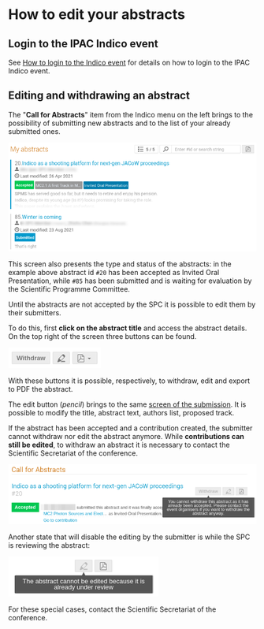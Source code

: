 # How to edit your abstracts

## Login to the IPAC Indico event

See [How to login to the Indico event](JACoWlogin.md) for details on how to login to the IPAC Indico event.

## Editing and withdrawing an abstract

The "**Call for Abstracts**" item from the Indico menu on the left brings to the possibility of submitting new abstracts and to the list of your already submitted ones.

![](img/myabstracts.png)

This screen also presents the type and status of the abstracts: in the example above abstract id `#20` has been accepted as Invited Oral Presentation, while `#85` has been submitted and is waiting for evaluation by the Scientific Programme Committee.

Until the abstracts are not accepted by the SPC it is possible to edit them by their submitters.

To do this, first **click on the abstract title** and access the abstract details. On the top right of the screen three buttons can be found. 

![](img/threebuttons.png)

With these buttons it is possible, respectively, to withdraw, edit and export to PDF the abstract.

The edit button (*pencil*) brings to the same [screen of the submission](submission.md). It is possible to modify the title, abstract text, authors list, proposed track.

If the abstract has been accepted and a contribution created, the submitter cannot withdraw nor edit the abstract anymore. While **contributions can still be edited**, to withdraw an abstract it is necessary to contact the Scientific Secretariat of the conference.

![](img/cannotwithdraw.png)

Another state that will disable the editing by the submitter is while the SPC is reviewing the abstract:

![](img/cannotedit.png)

For these special cases, contact the Scientific Secretariat of the conference.
